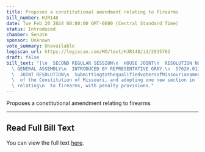 ```yaml
---
title: Proposes a constitutional amendment relating to firearms
bill_number: HJR148
date: Tue Feb 20 2024 00:00:00 GMT-0600 (Central Standard Time)
status: Introduced
chamber: Senate
sponsor: Unknown
vote_summary: Unavailable
legiscan_url: https://legiscan.com/MO/text/HJR148/id/2935702
draft: false
bill_text: "|\n  SECOND REGULAR SESSION\n  HOUSE JOINT\n  RESOLUTION NO. 148\n  102ND\
  \ GENERAL ASSEMBLY\n  INTRODUCED BY REPRESENTATIVE GRAY.\n  5762H.01I DANARADEMANMILLER,ChiefClerk\n\
  \  JOINT RESOLUTION\n  SubmittingtothequalifiedvotersofMissourianamendmentrepealingSection23ofArticleI\n\
  \  of the Constitution of Missouri, and adopting one new section in lieu thereof\
  \ relating\n  to firearms, with penalty provisions."
---
```

Proposes a constitutional amendment relating to firearms

---

## Read Full Bill Text

You can view the full text [here](https://legiscan.com/MO/text/HJR148/id/2935702).
